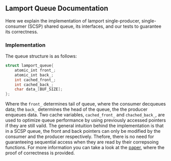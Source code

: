 ## Lamport Queue Documentation
Here we explain the implementation of lamport single-producer, single-consumer (SCSP) shared queue, its interfaces, and our tests to guarantee its correctness. 

### Implementation
The queue structure is as follows:
```C
struct lamport_queue{
    atomic_int front_;
    atomic_int back_;
    int cached_front_;
    int cached_back_;
    char data_[BUF_SIZE];
};
```
Where the `front_` determines tail of queue, where the consumer decqueues data; the `back_` determines the head of the queue, the the producer enqueues data.
Two cache variables, `cached_front_` and `chached_back_`, are used to optimize queue performance by using previously accessed pointers if they are still vaild.
The general intuition behind the implementation is that in a SCSP queue, the front and back pointers can only be modified by the consumer and the producer respectively. Thefore, there is no need for guaranteeing sequential access when they are read by their correpsoing functions. For more information you can take a look at the [paper](https://hal.inria.fr/hal-00911893/document), where the proof of correctness is provided. 
